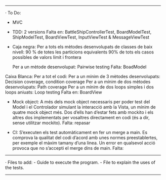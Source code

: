 ﻿----------------------------------------------------------------------------------------------------------------------------------------------------------------------------------------------
· To Do: 

- MVC
- TDD: 2 versions
	Falta en: BattleShipControllerTest, BoardModelTest, ShipModelTest, BoardViewTest, InputViewTest & MessageViewTest

- Caja negra: Per a tots els mètodes desenvolupats de classes de baix nivell:
	90 % de totes les particions equivalents
	90% de tots els casos possibles de valors límit i frontera

   Per a un mètode desenvolupat:
	Pairwise testing
	Falta: BoadModel

Caixa Blanca:
   Per a tot el codi:
   Per a un mínim de 3 mètodes desenvolupats:
 	Decision coverage, condition coverage
   Per a un mínim de dos mètodes desenvolupats:
	Path coverage
   Per a un mínim de dos loops simples i dos loops aniuats:
 	Loop testing
	Falta en: BoardView


- Mock object:
	A més dels mock object necessaris per poder test del Model i el Controlador simulant la interacció amb la Vista, un mínim de quatre mock object més. Dos d’ells han d’estar fets amb mockito i els altres dos implementats per vosaltres directament en codi (és a dir, sense utilitzar mockito).
	Falta: repasar

- CI:
 S’executen els test automàticament en fer un merge a main.
 Es comprova la qualitat del codi d’acord amb unes normes preestablertes, per exemple el màxim tamany d’una linea.
 Un error en qualsevol acció provoca que no s’accepti el merge dins de main. 
 Falta:


----------------------------------------------------------------------------------------------------------------------------------------------------------------------------------------------
· Files to add:
	- Guide to execute the program.
	- File to explain the uses of the tests.

----------------------------------------------------------------------------------------------------------------------------------------------------------------------------------------------
